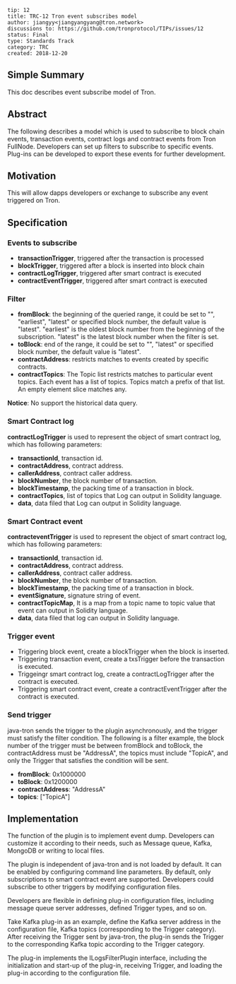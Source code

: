 ```
tip: 12
title: TRC-12 Tron event subscribes model
author: jiangyy<jiangyangyang@tron.network> 
discussions to: https://github.com/tronprotocol/TIPs/issues/12
status: Final
type: Standards Track
category: TRC
created: 2018-12-20
```

## Simple Summary
This doc describes event subscribe model of Tron.

## Abstract
The following describes a model which is used to subscribe to block chain events, transaction events, contract logs and contract events from Tron FullNode. Developers can set up filters to subscribe to specific events. Plug-ins can be developed to export these events for further development.

## Motivation
This will allow dapps developers or exchange to subscribe any event triggered on Tron. 

## Specification

### Events to subscribe

- **transactionTrigger**, triggered after the transaction is processed
- **blockTrigger**, triggered after a block is inserted into block chain
- **contractLogTrigger**, triggered after smart contract is executed
- **contractEventTrigger**,  triggered after smart contract is executed

### Filter

- **fromBlock**: the beginning of the queried range, it could be set to "", "earliest", "latest" or specified block number, the default value is "latest". "earliest" is the oldest block number from the beginning of the subscription. "latest" is the latest block number when the filter is set.
- **toBlock**: end of the range, it could be set to "", "latest" or specified block number, the default value is "latest".
- **contractAddress**: restricts matches to events created by specific contracts.
- **contractTopics**: The Topic list restricts matches to particular event topics. Each event has a list of topics. Topics match a prefix of that list. An empty element slice matches any.

**Notice**: No support the historical data query.

### Smart Contract log
**contractLogTrigger** is used to represent the object of smart contract log, which has following parameters:

- **transactionId**, transaction id.
- **contractAddress**, contract address.
- **callerAddress**, contract caller address.
- **blockNumber**, the block number of transaction.
- **blockTimestamp**, the packing time of a transaction in block.
- **contractTopics**, list of topics that Log can output in Solidity language.
- **data**, data filed that Log can output in Solidity language.

### Smart Contract event
**contracteventTrigger** is used to represent the object of smart contract log, which has following parameters:

- **transactionId**, transaction id.
- **contractAddress**, contract address.
- **callerAddress**, contract caller address.
- **blockNumber**, the block number of transaction.
- **blockTimestamp**, the packing time of a transaction in block.
- **eventSignature**, signature string of event.
- **contractTopicMap**, It is a map from a topic name to topic value that event can output in Solidity language.
- **data**, data filed that log can output in Solidity language.

 
### Trigger event

- Triggering block event, create a blockTrigger when the block is inserted.
- Triggering transaction event, create a txsTrigger before the transaction is executed.
- Triggeingr smart contract log, create a contractLogTrigger after the contract is executed.
- Triggering smart contract event, create a contractEventTrigger after the contract is executed.

### Send trigger
java-tron sends the trigger to the plugin asynchronously, and the trigger must satisfy the filter condition. The following is a filter example, the block number of the trigger must be between fromBlock and toBlock, the contractAddress must be "AddressA", the topics must include "TopicA", and only the Trigger that satisfies the condition will be sent.

- **fromBlock**: 0x1000000 
- **toBlock**: 0x1200000 
- **contractAddress**: "AddressA" 
- **topics**: ["TopicA"]

## Implementation
The function of the plugin is to implement event dump. Developers can customize it according to their needs, such as Message queue, Kafka, MongoDB or writing to local files.

The plugin is independent of java-tron and is not loaded by default.  It can be enabled by configuring command line parameters. By default, only subscriptions to smart contract event are supported. Developers could subscribe to other triggers by modifying configuration files.

Developers are flexible in defining plug-in configuration files, including message queue server addresses, defined Trigger types, and so on.

Take Kafka plug-in as an example, define the Kafka server address in the configuration file, Kafka topics (corresponding to the Trigger category). After receiving the Trigger sent by java-tron, the plug-in sends the Trigger to the corresponding Kafka topic according to the Trigger category.

The plug-in implements the ILogsFilterPlugin interface, including the initialization and start-up of the plug-in, receiving Trigger, and loading the plug-in according to the configuration file.
